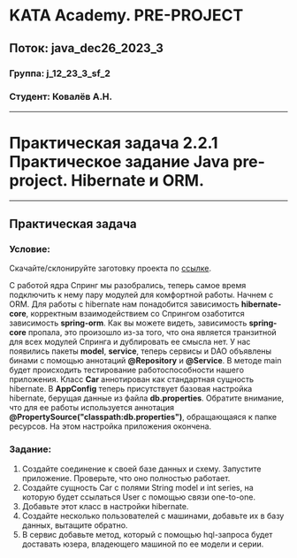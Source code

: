 # KATA Academy. PRE-PROJECT

## Поток: java_dec26_2023_3
### Группа: j_12_23_3_sf_2
### Студент: Ковалёв А.Н.
___

# Практическая задача 2.2.1 Практическое задание Java pre-project. Hibernate и ORM.

---
## Практическая задача

### Условие:
Скачайте/склонируйте заготовку проекта по [ссылке](https://github.com/KataAcademy/PP_2_2_1_spring_hibernate).

С работой ядра Спринг мы разобрались, теперь самое время подключить к нему
пару модулей для комфортной работы.
Начнем с ORM.
Для работы с hibernate нам понадобится зависимость **hibernate-core**,
корректным взаимодействием со Спрингом озаботится зависимость **spring-orm**.
Как вы можете видеть, зависимость **spring-core** пропала, это произошло из-за того,
что она является транзитной для всех модулей Спринга и дублировать ее смысла нет.
У нас появились пакеты **model**, **service**, теперь сервисы и DAO объявлены бинами
с помощью аннотаций **@Repository** и **@Service**.
В методе main будет происходить тестирование работоспособности нашего приложения.
Класс **Car** аннотирован как стандартная сущность hibernate. В **AppConfig**
теперь присутствует базовая настройка hibernate, берущая данные из файла **db.properties**.
Обратите внимание, что для ее работы используется аннотация
**@PropertySource("classpath:db.properties")**, обращающаяся к папке ресурсов.
На этом настройка приложения окончена.

### Задание:

1. Создайте соединение к своей базе данных и схему. Запустите приложение.
Проверьте, что оно полностью работает.
2. Создайте сущность Car с полями String model и int series,
на которую будет ссылаться User с помощью связи one-to-one.
3. Добавьте этот класс в настройки hibernate.
4. Создайте несколько пользователей с машинами, добавьте их в базу данных, вытащите обратно.
5. В сервис добавьте метод, который с помощью hql-запроса будет доставать юзера,
владеющего машиной по ее модели и серии.